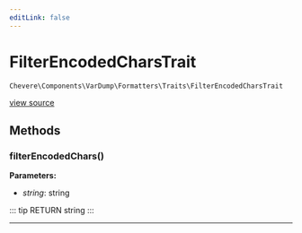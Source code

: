 ```yaml
---
editLink: false
---
```


# FilterEncodedCharsTrait

`Chevere\Components\VarDump\Formatters\Traits\FilterEncodedCharsTrait`

[view source](https://github.com/chevere/chevere/blob/master/src/Chevere/Components/VarDump/Formatters/Traits/FilterEncodedCharsTrait.php)

## Methods

### filterEncodedChars()

**Parameters:**

- *string*: string

::: tip RETURN
string
:::

---
